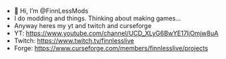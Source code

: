 - 👋 Hi, I’m @FinnLessMods
- I do modding and things.
Thinking about making games...
- Anyway heres my yt and twitch and curseforge
- YT: https://www.youtube.com/channel/UCD_XLyG6BwYE17ljOmjw8uA
- Twitch: https://www.twitch.tv/finnlesslive
- Forge: https://www.curseforge.com/members/finnlesslive/projects
